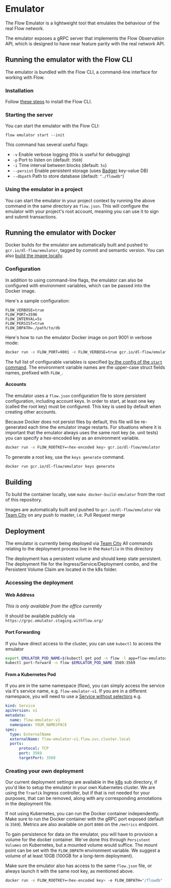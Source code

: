 # Emulator

The Flow Emulator is a lightweight tool that emulates the behaviour of the real Flow network. 

The emulator exposes a gRPC server that implements the Flow Observation API, which is designed to have near feature parity
with the real network API.

## Running the emulator with the Flow CLI

The emulator is bundled with the Flow CLI, a command-line interface for working with Flow.

### Installation

Follow [these steps](../../../cli/README.md) to install the Flow CLI.

### Starting the server

You can start the emulator with the Flow CLI:	

```shell script	
flow emulator start --init
```

This command has several useful flags:	

- `-v` Enable verbose logging (this is useful for debugging)	
- `-p` Port to listen on (default: `3569`)	
- `-i` Time interval between blocks (default: `5s`)
- `--persist` Enable persistent storage (uses [Badger](https://github.com/dgraph-io/badger) key-value DB)
- `--dbpath` Path to store database (default: `"./flowdb"`)

### Using the emulator in a project	

You can start the emulator in your project context by running the above command
in the same directory as `flow.json`. This will configure the emulator with your 
project's root account, meaning you can use it to sign and submit transactions.	

## Running the emulator with Docker

Docker builds for the emulator are automatically built and pushed to 
`gcr.io/dl-flow/emulator`, tagged by commit and semantic version. You can also [build the image locally](#building).

### Configuration

In addition to using command-line flags, the emulator can also be configured with environment 
variables, which can be passed into the Docker image.

Here's a sample configuration:

```
FLOW_VERBOSE=true
FLOW_PORT=3596
FLOW_INTERVAL=5s
FLOW_PERSIST=true
FLOW_DBPATH=./path/to/db
```

Here's how to run the emulator Docker image on port 9001 in verbose mode:

```bash
docker run -e FLOW_PORT=9001 -e FLOW_VERBOSE=true gcr.io/dl-flow/emulator
```

The full list of configurable variables is specified [by the config of the `start` command](https://github.com/dapperlabs/flow-go-sdk/blob/master/cli/emulator/start/start.go#L20-L27).
The environment variable names are the upper-case struct fields names, prefixed with `FLOW_`.

#### Accounts

The emulator uses a `flow.json` configuration file to store persistent
configuration, including account keys. In order to start, at least one
key (called the root key) must be configured. This key is used by default
when creating other accounts.

Because Docker does not persist files by default, this file will be 
re-generated each time the emulator image restarts. For situations
where it is important that the emulator always uses the same root key (ie.
unit tests) you can specify a hex-encoded key as an environment variable.

```bash
docker run -e FLOW_ROOTKEY=<hex-encoded key> gcr.io/dl-flow/emulator
```

To generate a root key, use the `keys generate` command.
```bash
docker run gcr.io/dl-flow/emulator keys generate
```

## Building

To build the container locally, use `make docker-build-emulator` from the root of this repository.

Images are automatically built and pushed to `gcr.io/dl-flow/emulator` via [Team City](https://ci.eng.dapperlabs.com/project/Flow_FlowGo_FlowEmulator) on any push to master, i.e. Pull Request merge

## Deployment

The emulator is currently being deployed via [Team City](https://ci.eng.dapperlabs.com/project/Flow_FlowGo_FlowEmulator)
All commands relating to the deployment process live in the `Makefile` in this directory

The deployment has a persistent volume and should keep state persistent. 
The deployment file for the Ingress/Service/Deployment combo, and the
Persistent Volume Claim are located in the k8s folder.

### Accessing the deployment

#### Web Address

*This is only available from the office currently*

It should be available publicly via `https://grpc.emulator.staging.withflow.org/`

#### Port Forwarding

If you have direct access to the cluster, you can use `kubectl` to access the emulator
```bash
export EMULATOR_POD_NAME=$(kubectl get pod -n flow -l app=flow-emulator -o jsonpath="{.items[0].metadata.name}")
kubectl port-forward -n flow $EMULATOR_POD_NAME 3569:3569
```

#### From a Kubernetes Pod

If you are in the same namespace (flow), you can simply access the service via it's service name, e.g. `flow-emulator-v1`.
If you are in a different namespace, you will need to use a [Service without selectors](https://kubernetes.io/docs/concepts/services-networking/service/#services-without-selectors)
e.g.
```yaml
kind: Service
apiVersion: v1
metadata:
  name: flow-emulator-v1
  namespace: YOUR_NAMESPACE
spec:
  type: ExternalName
  externalName: flow-emulator-v1.flow.svc.cluster.local
  ports:
      protocol: TCP
      port: 3569
      targetPort: 3569
```

### Creating your own deployment

Our current deployment settings are available in the [k8s](k8s) sub directory, if you'd like to setup the emulator in your own Kubernetes cluster. We are using the `Traefik` Ingress controller, but if that is not needed for your purposes, that can be removed, along with any corresponding annotations in the deployment file.

If not using Kubernetes, you can run the Docker container independently. Make sure to run the Docker container with the gRPC port exposed (default is `3569`). Metrics are also available on port `8080` on the `/metrics` endpoint.

To gain persistence for data on the emulator, you will have to provision a volume for the docker container. We've done this through `Persistent Volumes` on Kubernetes, but a mounted volume would suffice. The mount point can be set with the `FLOW_DBPATH` environment variable. We suggest a volume of at least 10GB (100GB for a long-term deployment).

Make sure the emulator also has access to the same `flow.json` file, or always launch it with the same root key, as mentioned above.

```bash
docker run -e FLOW_ROOTKEY=<hex-encoded key> -e FLOW_DBPATH="/flowdb" -v "$(pwd)/flowdb":"/flowdb"  -p 3569:3569 gcr.io/dl-flow/emulator
```
